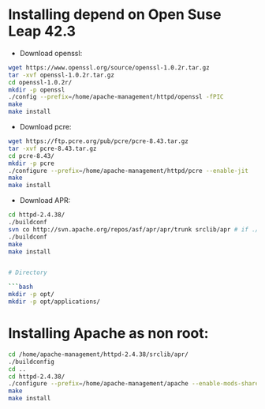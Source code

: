 # Installing depend on Open Suse Leap 42.3

- Download openssl:

```bash
wget https://www.openssl.org/source/openssl-1.0.2r.tar.gz
tar -xvf openssl-1.0.2r.tar.gz
cd openssl-1.0.2r/
mkdir -p openssl
./config --prefix=/home/apache-management/httpd/openssl -fPIC
make 
make install

```

- Download pcre:

```bash
wget https://ftp.pcre.org/pub/pcre/pcre-8.43.tar.gz
tar -xvf pcre-8.43.tar.gz
cd pcre-8.43/
mkdir -p pcre
./configure --prefix=/home/apache-management/httpd/pcre --enable-jit
make
make install
```

- Download APR:

```bash
cd httpd-2.4.38/
./buildconf
svn co http://svn.apache.org/repos/asf/apr/apr/trunk srclib/apr # if ./building is not started
./buildconf
make 
make install


# Directory

```bash
mkdir -p opt/
mkdir -p opt/applications/
```

# Installing Apache as non root:

```bash
cd /home/apache-management/httpd-2.4.38/srclib/apr/
./buildconfig
cd ..
cd httpd-2.4.38/
./configure --prefix=/home/apache-management/apache --enable-mods-shared=all --enable-ssl --enable-sslstatic-lib-debs --with-ssh=/home/apache-management/openssl --with-pcre=/home/apache-management/pcre --enable-suexec --enable-so --with-includet-arp --enable-mpms-shared=all --enable-proxy --enable-proxy-http --enable-proxy-connect --enable-proxy-ajp --enable-rewrite --with-zlib --with-included-apr
make
make install
```
